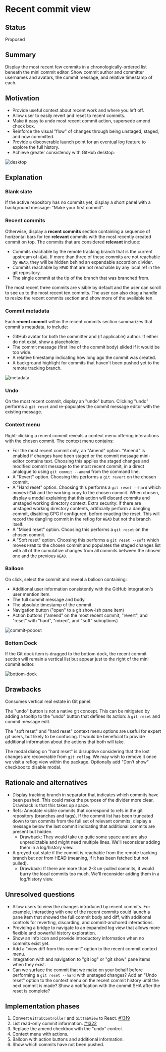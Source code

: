 # Recent commit view

## Status

Proposed

## Summary

Display the most recent few commits in a chronologically-ordered list beneath the mini commit editor. Show commit author and committer usernames and avatars, the commit message, and relative timestamp of each.

## Motivation

* Provide useful context about recent work and where you left off.
* Allow user to easily revert and reset to recent commits.
* Make it easy to undo most recent commit action, supersede amend check box.
* Reinforce the visual "flow" of changes through being unstaged, staged, and now committed.
* Provide a discoverable launch point for an eventual log feature to explore the full history.
* Achieve greater consistency with GitHub desktop:

![desktop](https://user-images.githubusercontent.com/7910250/36570484-1754fb3c-17e7-11e8-8da3-b658d404fd2c.png)

## Explanation

### Blank slate

If the active repository has no commits yet, display a short panel with a background message: "Make your first commit".

### Recent commits

Otherwise, display a **recent commits** section containing a sequence of horizontal bars for ten **relevant** commits with the most recently created commit on top. The commits that are considered **relevant** include:

* Commits reachable by the remote tracking branch that is the current upstream of `HEAD`. If more than three of these commits are not reachable by `HEAD`, they will be hidden behind an expandable accordion divider.
* Commits reachable by `HEAD` that are not reachable by any local ref in the git repository.
* The single commit at the tip of the branch that was branched from.

The most recent three commits are visible by default and the user can scroll to see up to the most recent ten commits. The user can also drag a handle to resize the recent commits section and show more of the available ten.

### Commit metadata

Each **recent commit** within the recent commits section summarizes that commit's metadata, to include:

* GitHub avatar for both the committer and (if applicable) author. If either do not exist, show a placeholder.
* The commit message (first line of the commit body) elided if it would be too wide.
* A relative timestamp indicating how long ago the commit was created.
* A background highlight for commits that haven't been pushed yet to the remote tracking branch.
 
![metadata](https://user-images.githubusercontent.com/378023/39227929-4326d5ac-4896-11e8-9bbd-114d64335fad.png)

### Undo

On the most recent commit, display an "undo" button. Clicking "undo" performs a `git reset` and re-populates the commit message editor with the existing message.

### Context menu

Right-clicking a recent commit reveals a context menu offering interactions with the chosen commit. The context menu contains:

* For the most recent commit only, an "Amend" option. "Amend" is enabled if changes have been staged or the commit message mini-editor contains text. Choosing this applies the staged changes and modified commit message to the most recent commit, in a direct analogue to using `git commit --amend` from the command line.
* A "Revert" option. Choosing this performs a `git revert` on the chosen commit.
* A "Hard reset" option. Choosing this performs a `git reset --hard` which moves `HEAD` and the working copy to the chosen commit. When chosen, display a modal explaining that this action will discard commits and unstaged working directory context. Extra security: If there are unstaged working directory contents, artificially perform a dangling commit, disabling GPG if configured, before enacting the reset. This will record the dangling commit in the reflog for `HEAD` but not the branch itself.
* A "Mixed reset" option. Choosing this performs a `git reset` on the chosen commit.
* A "Soft reset" option. Choosing this performs a `git reset --soft` which moves `HEAD` to the chosen commit and populates the staged changes list with all of the cumulative changes from all commits between the chosen one and the previous `HEAD`.

### Balloon

On click, select the commit and reveal a balloon containing:

* Additional user information consistently with the GitHub integration's user mention item.
* The full commit message and body.
* The absolute timestamp of the commit.
* Navigation button ("open" to a git show-ish pane item)
* Action buttons ("amend" on the most recent commit, "revert", and "reset" with "hard", "mixed", and "soft" suboptions)

![commit-popout](https://user-images.githubusercontent.com/17565/36570682-11545cae-17e8-11e8-80a8-ffcf7328e214.JPG)

### Bottom Dock

If the Git dock item is dragged to the bottom dock, the recent commit section will remain a vertical list but appear just to the right of the mini commit editor.

![bottom-dock](https://user-images.githubusercontent.com/17565/36570687-14738ca2-17e8-11e8-91f7-5cf1472d871b.JPG)

## Drawbacks

Consumes vertical real estate in Git panel.

The "undo" button is not a native git concept. This can be mitigated by adding a tooltip to the "undo" button that defines its action: a `git reset` and commit message edit.

The "soft reset" and "hard reset" context menu options are useful for expert git users, but likely to be confusing. It would be beneficial to provide additional information about the actions that both will take.

The modal dialog on "hard reset" is disruptive considering that the lost changes are recoverable from `git reflog`. We may wish to remove it once we visit a reflog view within the package. Optionally add "Don't show" checkbox to disable modal.

## Rationale and alternatives

- Display tracking branch in separator that indicates which commits have been pushed. This could make the purpose of the divider more clear. Drawback is that this takes up space.
- Refs: Annotate visible commits that correspond to refs in the git repository (branches and tags). If the commit list has been truncated down to ten commits from the full set of relevant commits, display a message below the last commit indicating that additional commits are present but hidden.
  - Drawback: They would take up quite some space and are also unpredictable and might need multiple lines. We'll reconsider adding them in a log/history view.
- A greyed-out state if the commit is reachable from the remote tracking branch but _not_ from HEAD (meaning, if it has been fetched but not pulled).
  - Drawback: If there are more than 2-3 un-pulled commits, it would burry the local commits too much. We'll reconsider adding them in a log/history view.

## Unresolved questions

- Allow users to view the changes introduced by recent commits. For example, interacting with one of the recent commits could launch a pane item that showed the full commit body and diff, with additional controls for reverting, discarding, and commit-anchored interactions.
- Providing a bridge to navigate to an expanded log view that allows more flexible and powerful history exploration.
- Show an info icon and provide introductory information when no commits exist yet.
- Add a "view diff from this commit" option to the recent commit context menu.
- Integration with and navigation to "git log" or "git show" pane items when they exist.
- Can we surface the commit that we make on your behalf before performing a `git reset --hard` with unstaged changes? Add an "Undo reset" option to the context menu on the recent commit history until the next commit is made? Show a notification with the commit SHA after the reset is complete?

## Implementation phases

1. Convert `GitTabController` and `GitTabView` to React. [#1319](https://github.com/atom/github/pull/1319)
2. List read-only commit information. [#1322](https://github.com/atom/github/pull/1322)
3. Replace the amend checkbox with the "undo" control.
4. Context menu with actions.
5. Balloon with action buttons and additional information.
6. Show which commits have not been pushed.
